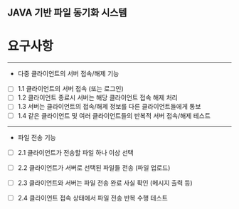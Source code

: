 ## JAVA 기반 파일 동기화 시스템

# 요구사항

---

- 다중 클라이언트의 서버 접속/해제 기능
- [ ]  1.1 클라이언트의 서버 접속 (또는 로그인)
- [ ]  1.2 클라이언트 종료시 서버는 해당 클라이언트 접속 해제 처리
- [ ]  1.3 서버는 클라이언트의 접속/해제 정보를 다른 클라이언트들에게 통보
- [ ]  1.4 같은 클라이언트 및 여러 클라이언트들의 반복적 서버 접속/해제 테스트

---

- 파일 전송 기능
- [ ]  2.1 클라이언트가 전송할 파일 하나 이상 선택
- [ ]  2.2 클라이언트가 서버로 선택된 파일들 전송 (파일 업로드)
- [ ]  2.3 클라이언트와 서버는 파일 전송 완료 사실 확인 (메시지 출력 등)
- [ ]  2.4 클라이언트 접속 상태에서 파일 전송 반복 수행 테스트


